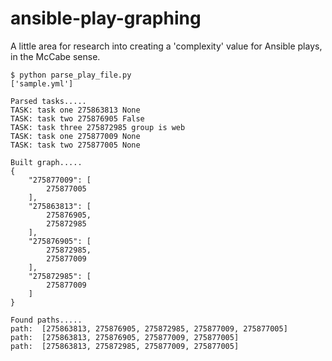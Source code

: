 # ansible-play-graphing
A little area for research into creating a 'complexity' value for Ansible plays, in the McCabe sense.

```
$ python parse_play_file.py 
['sample.yml']

Parsed tasks.....
TASK: task one 275863813 None
TASK: task two 275876905 False
TASK: task three 275872985 group is web
TASK: task one 275877009 None
TASK: task two 275877005 None

Built graph.....
{
    "275877009": [
        275877005
    ], 
    "275863813": [
        275876905, 
        275872985
    ], 
    "275876905": [
        275872985, 
        275877009
    ], 
    "275872985": [
        275877009
    ]
}

Found paths.....
path:  [275863813, 275876905, 275872985, 275877009, 275877005]
path:  [275863813, 275876905, 275877009, 275877005]
path:  [275863813, 275872985, 275877009, 275877005]
```
